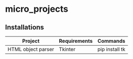 # micro_projects
## Installations
| Project | Requirements | Commands |
| ------ | ------ | ------ |
| HTML object parser | Tkinter | pip install tk